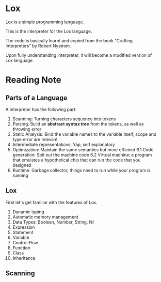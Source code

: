 # Lox

Lox is a simple programming language.

This is the interpreter for the Lox language.

The code is basically learnt and copied from the book "Crafting Interpreters" by Robert Nystrom.

Upon fully understanding interpreter, it will become a modified version of Lox language.

# Reading Note

## Parts of a Language

A interpreter has the following part:

1. Scanning: Turning characters sequence into tokens 
2. Parsing: Build an **abstract syntax tree** from the tokens, as well as throwing error
3. Static Analysis: Bind the variable names to the variable itself, scope and type error are relevant
4. Intermediate representations: Yap, self explanatory
5. Optimization: Maintain the same semantics but more efficient
6.1 Code generation: Spit out the machine code
6.2 Virtual machine: a program that emulates a hypothetical chip that can run the code that you designed
7. Runtime: Garbage collector, things need to run while your program is running

## Lox

First let's get familiar with the features of Lox.

1. Dynamic typing
2. Automatic memory management
3. Data Types: Boolean, Number, String, Nil
4. Expression
5. Statement
6. Variable
7. Control Flow
8. Function
9. Class
10. Inheritance

## Scanning


